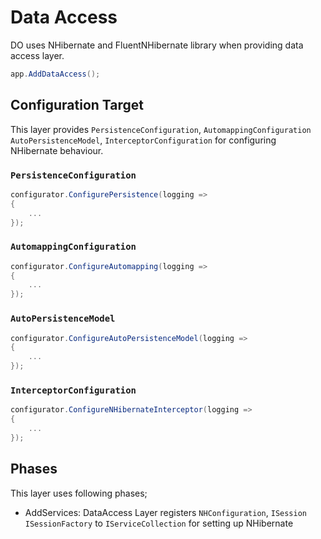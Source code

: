 # Data Access

DO uses NHibernate and FluentNHibernate library when providing data access
layer.

```csharp
app.AddDataAccess();
```

## Configuration Target

This layer provides `PersistenceConfiguration`, `AutomappingConfiguration`
`AutoPersistenceModel`, `InterceptorConfiguration` for configuring
NHibernate behaviour.

### `PersistenceConfiguration`

```csharp
configurator.ConfigurePersistence(logging =>
{
    ...
});
```

### `AutomappingConfiguration`

```csharp
configurator.ConfigureAutomapping(logging =>
{
    ...
});
```

### `AutoPersistenceModel`

```csharp
configurator.ConfigureAutoPersistenceModel(logging =>
{
    ...
});
```

### `InterceptorConfiguration`

```csharp
configurator.ConfigureNHibernateInterceptor(logging =>
{
    ...
});
```

## Phases

This layer uses following phases;

- AddServices: DataAccess Layer registers `NHConfiguration`, `ISession` 
  `ISessionFactory` to `IServiceCollection` for setting up NHibernate
